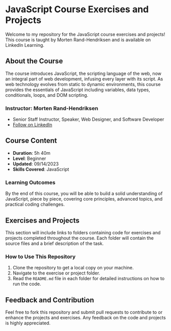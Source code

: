 # JavaScript Course Exercises and Projects

Welcome to my repository for the JavaScript course exercises and projects! This course is taught by Morten Rand-Hendriksen and is available on LinkedIn Learning.

## About the Course

The course introduces JavaScript, the scripting language of the web, now an integral part of web development, infusing every layer with its script. As web technology evolves from static to dynamic environments, this course provides the essentials of JavaScript including variables, data types, conditionals, loops, and DOM scripting.

### Instructor: Morten Rand-Hendriksen
- Senior Staff Instructor, Speaker, Web Designer, and Software Developer
- [Follow on LinkedIn](https://www.linkedin.com/learning/instructors/morten-rand-hendriksen?u=2109516)

## Course Content

- **Duration**: 5h 40m
- **Level**: Beginner
- **Updated**: 09/14/2023
- **Skills Covered**: JavaScript

### Learning Outcomes

By the end of this course, you will be able to build a solid understanding of JavaScript, piece by piece, covering core principles, advanced topics, and practical coding challenges.

## Exercises and Projects

This section will include links to folders containing code for exercises and projects completed throughout the course. Each folder will contain the source files and a brief description of the task.

### How to Use This Repository

1. Clone the repository to get a local copy on your machine.
2. Navigate to the exercise or project folder.
3. Read the `README.md` file in each folder for detailed instructions on how to run the code.

## Feedback and Contribution

Feel free to fork this repository and submit pull requests to contribute to or enhance the projects and exercises. Any feedback on the code and projects is highly appreciated.
